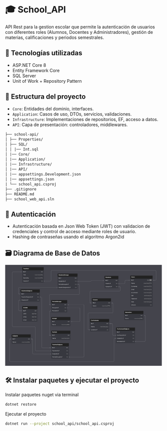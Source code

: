
# 🎓 School_API 

API Rest para la gestion escolar que permite la autenticación de usuarios con diferentes roles (Alumnos, Docentes y Administradores), gestión de materias, calificaciones y periodos semestrales.


## 🚀 Tecnologías utilizadas

- ASP.NET Core 8
- Entity Framework Core
- SQL Server
- Unit of Work + Repository Pattern


## 📂 Estructura del proyecto

- `Core`: Entidades del dominio, interfaces.
- `Application`: Casos de uso, DTOs, servicios, validaciones.
- `Infrastructure`: Implementaciones de repositorios, EF, acceso a datos.
- `API`: Capa de presentación: controladores, middlewares.

```text
├── school-api/
│ ├── Properties/
│ ├── SQL/
│ │ |── Int.sql
│ |── Core/
│ |── Application/
│ |── Infrastructure/
│ |── API/
│ |── appsettings.Development.json
│ |── appsettings.json
| └── school_api.csproj
├── .gitignore
├── README.md
├── school_web_api.sln
```

## 🔐 Autenticación

- Autenticación basada en Json Web Token (JWT) con validacion de credenciales y control de acceso mediante roles de usuario.
- Hashing de contraseñas usando el algoritmo Argon2id


## 🗃️ Diagrama de Base de Datos

![Data Base diagram](school_api/SQL/Diagram.png)


## 🛠️ Instalar paquetes y ejecutar el proyecto

Instalar paquetes nuget via terminal 

```bash
dotnet restore
```

Ejecutar el proyecto

```bash
dotnet run --project school_api/school_api.csproj
```